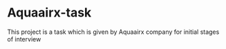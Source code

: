 # Aquaairx-task
This project is a task which is given by  Aquaairx company for initial stages of interview 
